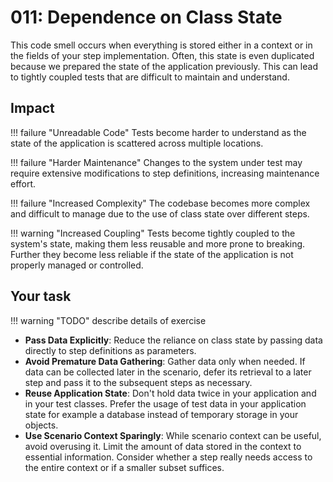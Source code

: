 # 011: Dependence on Class State
This code smell occurs when everything is stored either in a context or in the fields of your step implementation. Often, this state is even duplicated because we prepared the state of the application previously. This can lead to tightly coupled tests that are difficult to maintain and understand.

## Impact

!!! failure "Unreadable Code"
    Tests become harder to understand as the state of the application is scattered across multiple locations.
    
!!! failure "Harder Maintenance"
    Changes to the system under test may require extensive modifications to step definitions, increasing maintenance effort.

!!! failure "Increased Complexity"
    The codebase becomes more complex and difficult to manage due to the use of class state over different steps.

!!! warning "Increased Coupling"
    Tests become tightly coupled to the system's state, making them less reusable and more prone to breaking. Further they become less reliable if the state of the application is not properly managed or controlled.

## Your task

!!! warning "TODO"
    describe details of exercise

* **Pass Data Explicitly**: Reduce the reliance on class state by passing data directly to step definitions as parameters.
* **Avoid Premature Data Gathering**: Gather data only when needed. If data can be collected later in the scenario, defer its retrieval to a later step and pass it to the subsequent steps as necessary.
* **Reuse Application State**: Don't hold data twice in your application and in your test classes. Prefer the usage of test data in your application state for example a database instead of temporary storage in your objects.
* **Use Scenario Context Sparingly**: While scenario context can be useful, avoid overusing it. Limit the amount of data stored in the context to essential information. Consider whether a step really needs access to the entire context or if a smaller subset suffices.